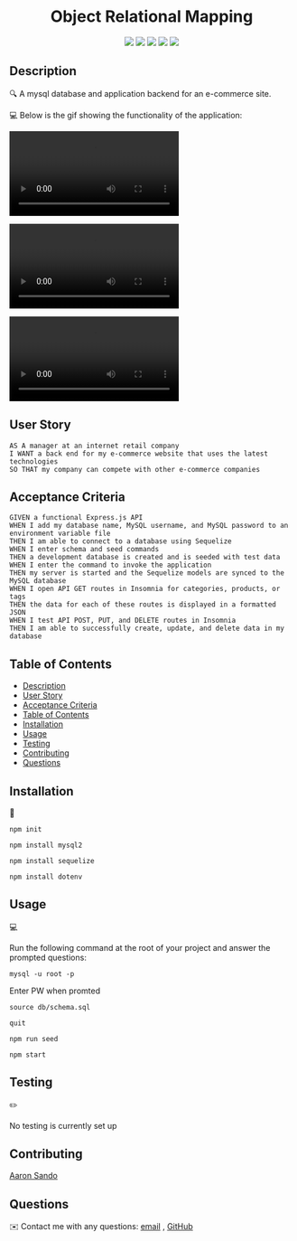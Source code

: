 <h1 align="center">Object Relational Mapping</h1>
  
<p align="center">
    <img src="https://img.shields.io/badge/Javascript-orange" />
    <img src="https://img.shields.io/badge/express-blue" />
    <img src="https://img.shields.io/badge/Sequelize-yellow"  />
    <img src="https://img.shields.io/badge/mySQL-green"  />
    <img src="https://img.shields.io/badge/dotenv-blue" />
</p>
   
## Description

🔍 A mysql database and application backend for an e-commerce site.

💻 Below is the gif showing the functionality of the application:

![Start Setup and GET all](./Video/Start_Setup_and_GET_all.mp4)

![GET by ID](./Video/GET_20by_20ID.mp4)

![PUT POST and DELETE](./Video/PUT_POST_and_DELETE.mp4)

## User Story

```
AS A manager at an internet retail company
I WANT a back end for my e-commerce website that uses the latest technologies
SO THAT my company can compete with other e-commerce companies
```

## Acceptance Criteria

```
GIVEN a functional Express.js API
WHEN I add my database name, MySQL username, and MySQL password to an environment variable file
THEN I am able to connect to a database using Sequelize
WHEN I enter schema and seed commands
THEN a development database is created and is seeded with test data
WHEN I enter the command to invoke the application
THEN my server is started and the Sequelize models are synced to the MySQL database
WHEN I open API GET routes in Insomnia for categories, products, or tags
THEN the data for each of these routes is displayed in a formatted JSON
WHEN I test API POST, PUT, and DELETE routes in Insomnia
THEN I am able to successfully create, update, and delete data in my database
```

## Table of Contents

- [Description](#description)
- [User Story](#user-story)
- [Acceptance Criteria](#acceptance-criteria)
- [Table of Contents](#table-of-contents)
- [Installation](#installation)
- [Usage](#usage)
- [Testing](#testing)
- [Contributing](#contributing)
- [Questions](#questions)

## Installation

💾

`npm init`

`npm install mysql2`

`npm install sequelize`

`npm install dotenv`

## Usage

💻

Run the following command at the root of your project and answer the prompted questions:

`mysql -u root -p`

Enter PW when promted

`source db/schema.sql`

`quit`

`npm run seed`

`npm start`

## Testing

✏️

No testing is currently set up

## Contributing

[Aaron Sando](https://github.com/Sandoman19)

## Questions

✉️ Contact me with any questions: [email](mailto:Aaron@charactergroup.com.au) , [GitHub](https://github.com/Sandoman19)<br />
